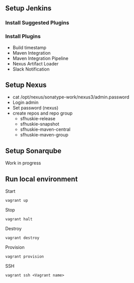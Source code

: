 ## Setup Jenkins
### Install Suggested Plugins
### Install Plugins
* Build timestamp
* Maven Integration
* Maven Integration Pipeline
* Nexus Artifact Loader
* Slack Notification

## Setup Nexus
* cat /opt/nexus/sonatype-work/nexus3/admin.password
* Login admin
* Set password (nexus)
* create repos and repo group
  * sfhuskie-release
  * sfhuskie-snapshot
  * sfhuskie-maven-central
  * sfhuskie-maven-group

## Setup Sonarqube
Work in progress

## Run local environment
Start 
```
vagrant up
```
Stop 
```
vagrant halt
```
Destroy 
```
vagrant destroy
```
Provision 
```
vagrant provision
```
SSH
```
vagrant ssh <Vagrant name>
```
